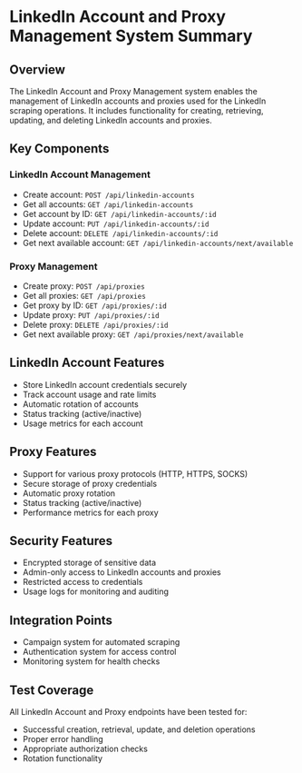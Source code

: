 # LinkedIn Account and Proxy Management System Summary

## Overview
The LinkedIn Account and Proxy Management system enables the management of LinkedIn accounts and proxies used for the LinkedIn scraping operations. It includes functionality for creating, retrieving, updating, and deleting LinkedIn accounts and proxies.

## Key Components

### LinkedIn Account Management
- Create account: `POST /api/linkedin-accounts`
- Get all accounts: `GET /api/linkedin-accounts`
- Get account by ID: `GET /api/linkedin-accounts/:id`
- Update account: `PUT /api/linkedin-accounts/:id`
- Delete account: `DELETE /api/linkedin-accounts/:id`
- Get next available account: `GET /api/linkedin-accounts/next/available`

### Proxy Management
- Create proxy: `POST /api/proxies`
- Get all proxies: `GET /api/proxies`
- Get proxy by ID: `GET /api/proxies/:id`
- Update proxy: `PUT /api/proxies/:id`
- Delete proxy: `DELETE /api/proxies/:id`
- Get next available proxy: `GET /api/proxies/next/available`

## LinkedIn Account Features
- Store LinkedIn account credentials securely
- Track account usage and rate limits
- Automatic rotation of accounts
- Status tracking (active/inactive)
- Usage metrics for each account

## Proxy Features
- Support for various proxy protocols (HTTP, HTTPS, SOCKS)
- Secure storage of proxy credentials
- Automatic proxy rotation
- Status tracking (active/inactive)
- Performance metrics for each proxy

## Security Features
- Encrypted storage of sensitive data
- Admin-only access to LinkedIn accounts and proxies
- Restricted access to credentials
- Usage logs for monitoring and auditing

## Integration Points
- Campaign system for automated scraping
- Authentication system for access control
- Monitoring system for health checks

## Test Coverage
All LinkedIn Account and Proxy endpoints have been tested for:
- Successful creation, retrieval, update, and deletion operations
- Proper error handling
- Appropriate authorization checks
- Rotation functionality
